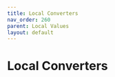 ```yaml
---
title: Local Converters
nav_order: 260
parent: Local Values
layout: default
---
```


# Local Converters